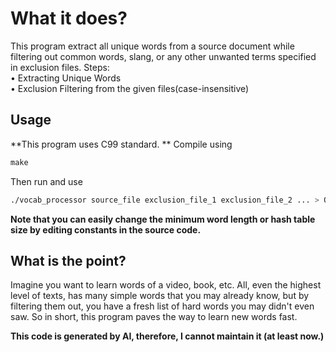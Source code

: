 # What it does?
This program extract all unique words from a source document while filtering out common words, slang, or any other unwanted terms specified in exclusion files. Steps:  
• Extracting Unique Words  
• Exclusion Filtering from the given files(case-insensitive)
## Usage
**This program uses C99 standard.  **
Compile using
```c
make
```
Then run and use
```bash
./vocab_processor source_file exclusion_file_1 exclusion_file_2 ... > Output
```
**Note that you can easily change the minimum word length or hash table size by editing constants in the source code.**

## What is the point?
Imagine you want to learn words of a video, book, etc. All, even the highest level of texts, has many simple words that you may already know, but by filtering them out, you have a fresh list of hard words you may didn't even saw. So in short, this program paves the way to learn new words fast.

**This code is generated by AI, therefore, I cannot maintain it (at least now.)**
